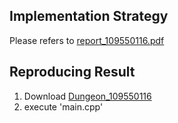 ## Implementation Strategy
Please refers to [report_109550116.pdf](https://github.com/jerrychild999922/NYCU_2021_OOP/blob/main/Dungeon/report_109550116.pdf)

## Reproducing Result
1. Download [Dungeon_109550116](https://github.com/jerrychild999922/NYCU_2021_OOP/tree/main/Dungeon/Dungeon_109550116)
2. execute 'main.cpp'
